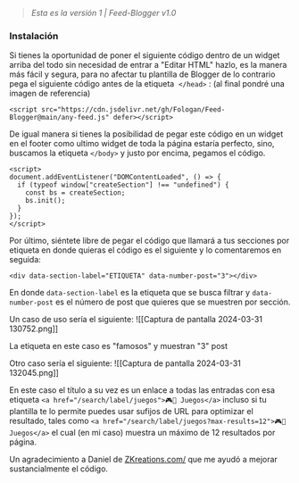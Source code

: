 
>  *Esta es la versión 1 | Feed-Blogger v1.0*


### Instalación
Si tienes la oportunidad de poner el siguiente código dentro de un widget arriba del todo sin necesidad de entrar a "Editar HTML" hazlo, es la manera más fácil y segura, para no afectar tu plantilla de Blogger de lo contrario pega el siguiente código antes de la etiqueta  `</head>` : (al final pondré una imagen de referencia)


```
<script src="https://cdn.jsdelivr.net/gh/Fologan/Feed-Blogger@main/any-feed.js" defer></script>
```


De igual manera si tienes la posibilidad de pegar este código en un widget en el footer como ultimo widget de toda la página estaría perfecto, sino, buscamos la etiqueta `</body>` y justo por encima, pegamos el código.


```
<script>
document.addEventListener("DOMContentLoaded", () => {
  if (typeof window["createSection"] !== "undefined") {
    const bs = createSection;
    bs.init();
  }
});
</script>
```


Por último, siéntete libre de pegar el código que llamará a tus secciones por etiqueta en donde quieras el código es el siguiente y lo comentaremos en seguida:


```
<div data-section-label="ETIQUETA" data-number-post="3"></div>
```

En donde `data-section-label` es la etiqueta que se busca filtrar y `data-number-post` es el número de post que quieres que se muestren por sección.


Un caso de uso sería el siguiente:
![[Captura de pantalla 2024-03-31 130752.png]]

La etiqueta en este caso es "famosos" y muestran "3" post


Otro caso sería el siguiente:
![[Captura de pantalla 2024-03-31 132045.png]]

En este caso el título a su vez es un enlace a todas las entradas con esa etiqueta `<a href="/search/label/juegos">🎮👾 Juegos</a>` incluso si tu plantilla te lo permite puedes usar sufijos de URL para optimizar el resultado, tales como `<a href="/search/label/juegos?max-results=12">🎮👾 Juegos</a>` el cual (en mi caso) muestra un máximo de 12 resultados por página.

Un agradecimiento a Daniel de [ZKreations.com/](https://www.zkreations.com/) que me ayudó a mejorar sustancialmente el código.
